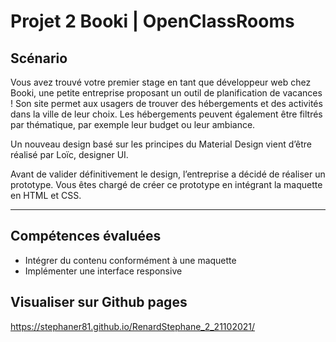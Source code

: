 # Projet 2 Booki | OpenClassRooms


## Scénario

Vous avez trouvé votre premier stage en tant que développeur web chez Booki, une petite entreprise proposant un outil de planification de vacances ! Son site permet aux usagers de trouver des hébergements et des activités dans la ville de leur choix. Les hébergements peuvent également être filtrés par thématique, par exemple leur budget ou leur ambiance.

Un nouveau design basé sur les principes du Material Design vient d’être réalisé par Loïc, designer UI.

Avant de valider définitivement le design, l’entreprise a décidé de réaliser un prototype. Vous êtes chargé de créer ce prototype en intégrant la maquette en HTML et CSS.

---

## Compétences évaluées

- Intégrer du contenu conformément à une maquette
- Implémenter une interface responsive


## Visualiser sur Github pages

https://stephaner81.github.io/RenardStephane_2_21102021/
